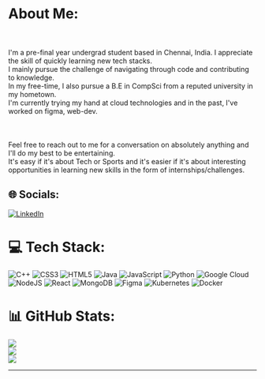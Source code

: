 # About Me:
<br><br>     I'm a pre-final year undergrad student based in Chennai, India. I appreciate the skill of quickly learning new tech stacks.<br>     I mainly pursue the challenge of navigating through code and contributing to knowledge.<br>     In my free-time, I also pursue a B.E in CompSci from a reputed university in my hometown.<br>     I'm currently trying my hand at cloud technologies and in the past, I've worked on figma, web-dev.<br><br><br><br>Feel free to reach out to me for a conversation on absolutely anything and I'll do my best to be entertaining. <br>It's easy if it's about Tech or Sports and it's easier if it's about interesting opportunities in learning new skills in the form of internships/challenges.


## 🌐 Socials:
[![LinkedIn](https://img.shields.io/badge/LinkedIn-%230077B5.svg?logo=linkedin&logoColor=white)](https://linkedin.com/in/arjunmukesh) 

# 💻 Tech Stack:
![C++](https://img.shields.io/badge/c++-%2300599C.svg?style=flat-square&logo=c%2B%2B&logoColor=white) ![CSS3](https://img.shields.io/badge/css3-%231572B6.svg?style=flat-square&logo=css3&logoColor=white) ![HTML5](https://img.shields.io/badge/html5-%23E34F26.svg?style=flat-square&logo=html5&logoColor=white) ![Java](https://img.shields.io/badge/java-%23ED8B00.svg?style=flat-square&logo=java&logoColor=white) ![JavaScript](https://img.shields.io/badge/javascript-%23323330.svg?style=flat-square&logo=javascript&logoColor=%23F7DF1E) ![Python](https://img.shields.io/badge/python-3670A0?style=flat-square&logo=python&logoColor=ffdd54) ![Google Cloud](https://img.shields.io/badge/Google%20Cloud-%234285F4.svg?style=flat-square&logo=google-cloud&logoColor=white) ![NodeJS](https://img.shields.io/badge/node.js-6DA55F?style=flat-square&logo=node.js&logoColor=white) ![React](https://img.shields.io/badge/react-%2320232a.svg?style=flat-square&logo=react&logoColor=%2361DAFB) ![MongoDB](https://img.shields.io/badge/MongoDB-%234ea94b.svg?style=flat-square&logo=mongodb&logoColor=white) 	![Figma](https://img.shields.io/badge/figma-%23F24E1E.svg?style=flat-square&logo=figma&logoColor=white) ![Kubernetes](https://img.shields.io/badge/kubernetes-%23326ce5.svg?style=flat-square&logo=kubernetes&logoColor=white) ![Docker](https://img.shields.io/badge/docker-%230db7ed.svg?style=flat-square&logo=docker&logoColor=white)
# 📊 GitHub Stats:
![](https://github-readme-stats.vercel.app/api?username=arjunmukeshh&theme=highcontrast&hide_border=true&include_all_commits=false&count_private=false)<br/>
![](https://github-readme-streak-stats.herokuapp.com/?user=arjunmukeshh&theme=highcontrast&hide_border=true)<br/>
![](https://github-readme-stats.vercel.app/api/top-langs/?username=arjunmukeshh&theme=highcontrast&hide_border=true&include_all_commits=false&count_private=false&layout=compact)

---

